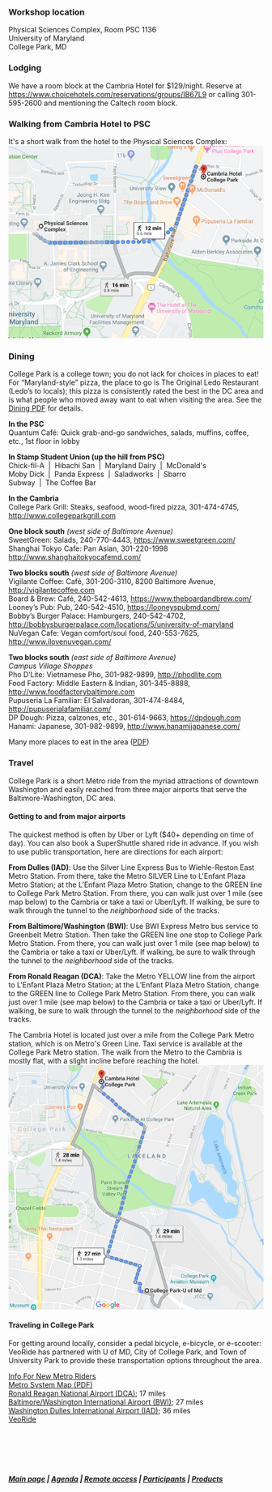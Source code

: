 ### Workshop location
Physical Sciences Complex, Room PSC 1136  
University of Maryland  
College Park, MD

### Lodging
We have a room block at the Cambria Hotel for $129/night. Reserve at https://www.choicehotels.com/reservations/groups/IB67L9 or calling 301-595-2600 and mentioning the Caltech room block.

### Walking from Cambria Hotel to PSC 
It's a short walk from the hotel to the Physical Sciences Complex:
![map from hotel to workshop](CambriatoPSC.png)


### Dining 
College Park is a college town; you do not lack for choices in places to eat! For “Maryland-style” pizza, the place to go is The Original Ledo Restaurant (Ledo’s to locals); this pizza is consistently rated the best in the DC area and is what people who moved away want to eat when visiting the area. See the [Dining PDF](https://github.com/ASCLnet/SWRegistryWorkshop/blob/master/CollegeParkDining.pdf) for details. 

**In the PSC**  
Quantum Café: Quick grab-and-go sandwiches, salads, muffins, coffee, etc., 1st floor in lobby

**In Stamp Student Union (up the hill from PSC)**  
Chick-fil-A &nbsp;|&nbsp; Hibachi San &nbsp;|&nbsp; Maryland Dairy &nbsp;|&nbsp; McDonald's  
Moby Dick &nbsp;|&nbsp; Panda Express &nbsp;|&nbsp; Saladworks &nbsp;|&nbsp; Sbarro  
Subway &nbsp;|&nbsp; The Coffee Bar  

**In the Cambria**  
College Park Grill: Steaks, seafood, wood-fired pizza, 301-474-4745, http://www.collegeparkgrill.com  

**One block south** *(west side of Baltimore Avenue)*  
SweetGreen: Salads, 240-770-4443, https://www.sweetgreen.com/  
Shanghai Tokyo Cafe: Pan Asian, 301-220-1998 http://www.shanghaitokyocafemd.com/  

**Two blocks south** *(west side of Baltimore Avenue)*  
Vigilante Coffee: Café, 301-200-3110, 8200 Baltimore Avenue, http://vigilantecoffee.com   
Board & Brew: Café, 240-542-4613, https://www.theboardandbrew.com/  
Looney’s Pub: Pub, 240-542-4510, https://looneyspubmd.com/  
Bobby’s Burger Palace: Hamburgers, 240-542-4702,
http://bobbysburgerpalace.com/locations/5/university-of-maryland  
NuVegan Cafe: Vegan comfort/soul food, 240-553-7625, http://www.ilovenuvegan.com/  

**Two blocks south** *(east side of Baltimore Avenue)*  
*Campus Village Shoppes*  
Pho D’Lite: Vietnamese Pho, 301-982-9899, http://phodlite.com   
Food Factory: Middle Eastern & Indian, 301-345-8888, http://www.foodfactorybaltimore.com   
Pupuseria La Familiar: El Salvadoran, 301-474-8484, http://pupuserialafamiliar.com/  
DP Dough: Pizza, calzones, etc., 301-614-9663, https://dpdough.com  
Hanami: Japanese, 301-982-9899, http://www.hanamijapanese.com/  

Many more places to eat in the area ([PDF](https://github.com/ASCLnet/SWRegistryWorkshop/blob/master/CollegeParkDining.pdf))

### Travel
College Park is a short Metro ride from the myriad attractions of downtown Washington and easily reached from three major airports that serve the Baltimore-Washington, DC area. 

#### Getting to and from major airports
The quickest method is often by Uber or Lyft ($40+ depending on time of day). You can also book a SuperShuttle shared ride in advance. If you wish to use public transportation, here are directions for each airport:

**From Dulles (IAD)**: Use the Silver Line Express Bus to Wiehle-Reston East Metro Station. From there, take the Metro SILVER Line to L'Enfant Plaza Metro Station; at the L’Enfant Plaza Metro Station, change to the GREEN line to College Park Metro Station. From there, you can walk just over 1 mile (see map below) to the Cambria or take a taxi or Uber/Lyft. If walking, be sure to walk through the tunnel to the _neighborhood_ side of the tracks.

**From Baltimore/Washington (BWI)**: Use BWI Express Metro bus service to Greenbelt Metro Station. Then take the GREEN line one stop to College Park Metro Station. From there, you can walk just over 1 mile (see map below) to the Cambria or take a taxi or Uber/Lyft. If walking, be sure to walk through the tunnel to the _neighborhood_ side of the tracks.

**From Ronald Reagan (DCA)**: Take the Metro YELLOW line from the airport to L'Enfant Plaza Metro Station; at the L’Enfant Plaza Metro Station, change to the GREEN line to College Park Metro Station. From there, you can walk just over 1 mile (see map below) to the Cambria or take a taxi or Uber/Lyft. If walking, be sure to walk through the tunnel to the _neighborhood_ side of the tracks.

The Cambria Hotel is located just over a mile from the College Park Metro station, which is on Metro's Green Line. Taxi service is available at the College Park Metro station. The walk from the Metro to the Cambria is mostly flat, with a slight incline before reaching the hotel.  
![map from College Park Metro to Cambria](MetrotoCambria.png)


#### Traveling in College Park  
For getting around locally, consider a pedal bicycle, e-bicycle, or e-scooter: VeoRide has partnered with U of MD, City of College Park, and Town of University Park to provide these transportation options throughout the area. 

[Info For New Metro Riders](https://www.wmata.com/rider-guide/new-riders/)  
[Metro System Map (PDF)](https://www.wmata.com/schedules/maps/upload/2017-System-Map.pdf)  
[Ronald Reagan National Airport (DCA)](http://www.flyreagan.com/dca/reagan-national-airport); 17 miles  
[Baltimore/Washington International Airport (BWI)](http://www.bwiairport.com/); 27 miles  
[Washington Dulles International Airport (IAD)](http://www.flydulles.com/); 36 miles  
[VeoRide](https://transportation.umd.edu/sustainable-transportation/bikeumd/veoride-umd-faqs)  

  &nbsp; &nbsp;   
  &nbsp; &nbsp;    
  &nbsp; &nbsp;    
  &nbsp; &nbsp;  
##### [Main page](https://asclnet.github.io/SWRegistryWorkshop/) | [Agenda](https://asclnet.github.io/SWRegistryWorkshop/Agenda.html) | [Remote access](https://asclnet.github.io/SWRegistryWorkshop/RemoteAccess.html) | [Participants](https://asclnet.github.io/SWRegistryWorkshop/Participants.html) | [Products](Products/Products.md)   


